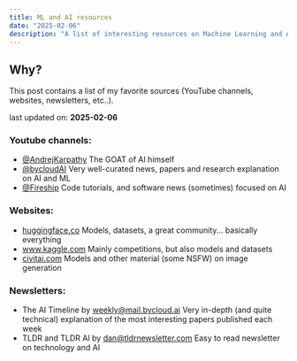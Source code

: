 ```yaml
---
title: ML and AI resources
date: "2025-02-06"
description: "A list of interesting resources on Machine Learning and AI"
---
```

## Why?
This post contains a list of my favorite sources (YouTube channels, websites, newsletters, etc..).

last updated on: __2025-02-06__
### Youtube channels:
- <a href="https://www.youtube.com/@AndrejKarpathy" target="_blank">@AndrejKarpathy</a> The GOAT of AI himself
- <a href="https://www.youtube.com/@bycloudAI" target="_blank">@bycloudAI</a> Very well-curated news, papers and research explanation on AI and ML
- <a href="https://www.youtube.com/@Fireship" target="_blank">@Fireship</a> Code tutorials, and software news (sometimes) focused on AI

### Websites:
- <a href="https://huggingface.co/" target="_blank">huggingface.co</a> Models, datasets, a great community... basically everything
- <a href="https://www.kaggle.com/" target="_blank">www.kaggle.com</a> Mainly competitions, but also models and datasets
- <a href="https://civitai.com/" target="_blank">civitai.com</a> Models and other material (some NSFW) on image generation

### Newsletters:
- The AI Timeline by <weekly@mail.bycloud.ai> Very in-depth (and quite technical) explanation of the most interesting papers published each week
- TLDR and TLDR AI by <dan@tldrnewsletter.com> Easy to read newsletter on technology and AI